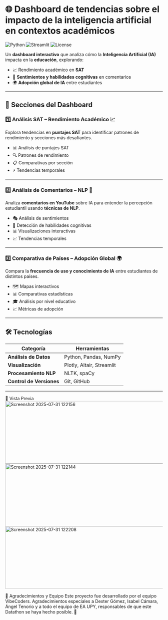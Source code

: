 # 🌐 Dashboard de tendencias sobre el impacto de la inteligencia artificial en contextos académicos

![Python](https://img.shields.io/badge/Python-3.9+-3776AB?logo=python&logoColor=white)
![Streamlit](https://img.shields.io/badge/Streamlit-1.25+-FF4B4B?logo=streamlit&logoColor=white)
![License](https://img.shields.io/badge/License-MIT-green)

Un **dashboard interactivo** que analiza cómo la **Inteligencia Artificial (IA)** impacta en la **educación**, explorando:

- 📈 Rendimiento académico en **SAT**  
- 💬 **Sentimientos y habilidades cognitivas** en comentarios  
- 🌍 **Adopción global de IA** entre estudiantes  

---

## 📂 Secciones del Dashboard

### 1️⃣ **Análisis SAT – Rendimiento Académico** 📈
Explora tendencias en **puntajes SAT** para identificar patrones de rendimiento y secciones más desafiantes.

- 📊 Análisis de puntajes SAT  
- 🔍 Patrones de rendimiento  
- 📋 Comparativas por sección  
- ⚡ Tendencias temporales  

---

### 2️⃣ **Análisis de Comentarios – NLP** 💬
Analiza **comentarios en YouTube** sobre IA para entender la percepción estudiantil usando **técnicas de NLP**.

- 🎭 Análisis de sentimientos  
- 🧠 Detección de habilidades cognitivas  
- 📊 Visualizaciones interactivas  
- 📈 Tendencias temporales  

---

### 3️⃣ **Comparativa de Países – Adopción Global** 🌍
Compara la **frecuencia de uso y conocimiento de IA** entre estudiantes de distintos países.

- 🗺️ Mapas interactivos  
- 📊 Comparativas estadísticas  
- 🎓 Análisis por nivel educativo  
- 📈 Métricas de adopción  

---

## 🛠️ Tecnologías

| Categoría            | Herramientas                                   |
|----------------------|-----------------------------------------------|
| **Análisis de Datos** | Python, Pandas, NumPy                         |
| **Visualización**     | Plotly, Altair, Streamlit                     |
| **Procesamiento NLP** | NLTK, spaCy                                   |
| **Control de Versiones** | Git, GitHub                                |

---

📸 Vista Previa
<img width="1476" height="200" alt="Screenshot 2025-07-31 122156" src="https://github.com/user-attachments/assets/4e68da91-9ec1-474d-9667-739c8fabc67b" />
<img width="1478" height="200" alt="Screenshot 2025-07-31 122144" src="https://github.com/user-attachments/assets/f1f93b0d-559d-47f1-9a55-850fc534dd49" />
<img width="1478" height="200" alt="Screenshot 2025-07-31 122208" src="https://github.com/user-attachments/assets/f4d242a0-c025-4011-a0b2-b61aa931e79d" />


🤝 Agradecimientos y Equipo
Este proyecto fue desarrollado por el equipo VibeCoders.
Agradecimientos especiales a Dexter Gómez, Isabel Cámara, Ángel Tenorio y a todo el equipo de EA UPY, responsables de que este Datathon se haya hecho posible. 🎉
